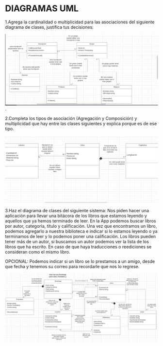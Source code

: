 # DIAGRAMAS UML

1.Agrega la cardinalidad o multiplicidad para las asociaciones del siguiente diagrama de clases, justifica tus decisiones:

![Multiplicidad](https://github.com/Juannino27/GarciaRiosPOO/blob/master/Diagrama-UML/UMLpictures/Multiplicidad.png).

2.Completa los tipos de asociación (Agregación y Composición) y multiplicidad que hay entre las clases siguientes y explica porque es de ese tipo.

![Relacion](https://github.com/Juannino27/GarciaRiosPOO/blob/master/Diagrama-UML/UMLpictures/Relacion.png)

3.Haz el diagrama de clases del siguiente sistema:
Nos piden hacer una aplicación para llevar una bitácora de los libros
que estamos leyendo y aquellos que ya hemos terminado de leer. 
En la App podemos buscar libros por autor, categoría, título y calificación.
Una vez que encontramos un libro, podemos agregarlo a nuestra biblioteca e indicar
si lo estamos leyendo o ya terminamos de leer y lo podemos poner una calificación.
Los libros pueden tener más de un autor, si buscamos un autor podemos ver la
lista de los libros que ha escrito. En caso de que haya traducciones o reediciones 
se consideran como el mismo libro. 

OPCIONAL: Podemos indicar si un libro se lo prestamos a un amigo, desde que fecha y
tenemos su correo para recordarle que nos lo regrese.

![BookApp](https://github.com/Juannino27/GarciaRiosPOO/blob/master/Diagrama-UML/UMLpictures/BookApp.png)